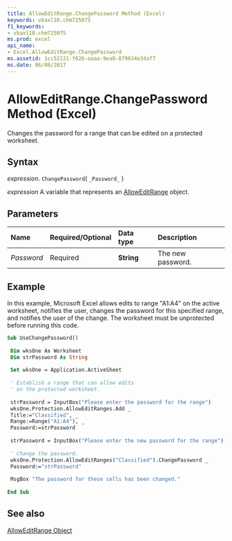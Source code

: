 ```yaml
---
title: AllowEditRange.ChangePassword Method (Excel)
keywords: vbaxl10.chm725075
f1_keywords:
- vbaxl10.chm725075
ms.prod: excel
api_name:
- Excel.AllowEditRange.ChangePassword
ms.assetid: 1cc52121-f626-eaaa-9ea0-879634e34af7
ms.date: 06/08/2017
---
```



# AllowEditRange.ChangePassword Method (Excel)

Changes the password for a range that can be edited on a protected worksheet.


## Syntax

 _expression_. `ChangePassword`( `_Password_` )

 _expression_ A variable that represents an [AllowEditRange](Excel.AllowEditRange.md) object.


## Parameters



|Name|Required/Optional|Data type|Description|
|:-----|:-----|:-----|:-----|
| _Password_|Required| **String**|The new password.|

## Example

In this example, Microsoft Excel allows edits to range "A1:A4" on the active worksheet, notifies the user, changes the password for this specified range, and notifies the user of the change. The worksheet must be unprotected before running this code.


```vb
Sub UseChangePassword() 
 
 Dim wksOne As Worksheet 
 Dim strPassword As String 
 
 Set wksOne = Application.ActiveSheet 
 
 ' Establish a range that can allow edits 
 ' on the protected worksheet. 
 
 strPassword = InputBox("Please enter the password for the range") 
 wksOne.Protection.AllowEditRanges.Add _ 
 Title:="Classified", _ 
 Range:=Range("A1:A4"), _ 
 Password:=strPassword 
 
 strPassword = InputBox("Please enter the new password for the range") 
 
 ' Change the password. 
 wksOne.Protection.AllowEditRanges("Classified").ChangePassword _ 
 Password:="strPassword" 
 
 MsgBox "The password for these cells has been changed." 
 
End Sub
```


## See also


[AllowEditRange Object](Excel.AllowEditRange.md)

